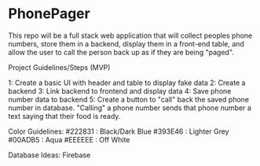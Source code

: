 # PhonePager
This repo will be a full stack web application that will collect peoples phone numbers, store them in a backend, display them in a front-end table, and allow the user to call the person back up as if they are being "paged".


Project Guidelines/Steps (MVP)

1: Create a basic UI with header and table to display fake data 
2: Create a backend
3: Link backend to frontend and display data
4: Save phone number data to backend
5: Create a button to "call" back the saved phone number in database. "Calling" a phone number sends that phone number a text saying that their food is ready.

Color Guidelines:
#222831 : Black/Dark Blue
#393E46 : Lighter Grey
#00ADB5 : Aqua
#EEEEEE : Off White

Database Ideas:
Firebase


